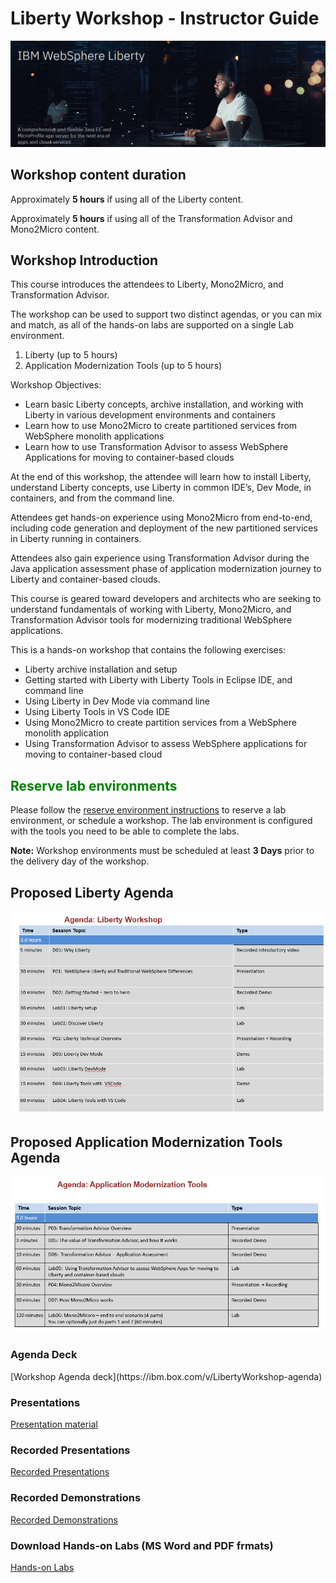 # Liberty Workshop - Instructor Guide

![](images/Liberty-header.png)

## Workshop content duration

Approximately **5 hours** if using all of the Liberty content. 

Approximately **5 hours** if using all of the Transformation Advisor and Mono2Micro content. 


<h2>Workshop Introduction</h2>


This course introduces the attendees to Liberty, Mono2Micro, and Transformation Advisor.

The workshop can be used to support two distinct agendas, or you can mix and match, as all of the hands-on labs are supported on a single Lab environment. 

1. Liberty   (up to 5 hours)
2. Application Modernization Tools (up to 5 hours) 


Workshop Objectives:

  - Learn basic Liberty concepts, archive installation, and working with Liberty in various development environments and containers
  - Learn how to use Mono2Micro to create partitioned services from WebSphere monolith applications
  - Learn how to use Transformation Advisor to assess WebSphere Applications for moving to container-based clouds

At the end of this workshop, the attendee will learn how to install Liberty, understand Liberty concepts, use Liberty in common IDE’s, Dev Mode, in containers, and from the command line. 

Attendees get hands-on experience using Mono2Micro from end-to-end, including code generation and deployment of the new partitioned services in Liberty running in containers. 

Attendees also gain experience using Transformation Advisor during the Java application assessment phase of application modernization journey to Liberty and container-based clouds.

This course is geared toward developers and architects who are seeking to understand fundamentals of working with Liberty, Mono2Micro, and Transformation Advisor tools for modernizing traditional WebSphere applications.

This is a hands-on workshop that contains the following exercises:

  - Liberty archive installation and setup
  - Getting started with Liberty with Liberty Tools in Eclipse IDE, and command line
  - Using Liberty in Dev Mode via command line
  - Using Liberty Tools in VS Code IDE
  - Using Mono2Micro to create partition services from a WebSphere monolith application
  - Using Transformation Advisor to assess WebSphere applications for moving to container-based cloud


<h2 style="color:green">Reserve lab environments</h2>

Please follow the [reserve environment instructions](./environments-setup/index.md) to reserve a lab environment, or schedule a workshop. The lab environment is configured with the tools you need to be able to complete the labs.

**Note:** Workshop environments must be scheduled at least **3 Days** prior to the delivery day of the workshop.


<h2> Proposed Liberty Agenda </h2> 

  ![](images/agenda-pic.png)

<h2> Proposed Application Modernization Tools Agenda </h2> 

  ![](images/agenda-tools-pic.png)


  
<h3> Agenda Deck </h3>
[Workshop Agenda deck](https://ibm.box.com/v/LibertyWorkshop-agenda)
   
<h3> Presentations </h3>

[Presentation material](https://ibm.box.com/v/LibertyWorkshop-presentations)



<h3> Recorded Presentations </h3>

[Recorded Presentations](https://ibm.box.com/v/LibertyWS-recordedPres)


<h3> Recorded Demonstrations </h3>

[Recorded Demonstrations](https://ibm.box.com/v/LibertyWS-recordDemos)
   

<h3> Download Hands-on Labs (MS Word and PDF frmats)</h3>

[Hands-on Labs](https://ibm.box.com/v/LibertyWorkshop-labs)
   


